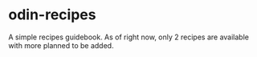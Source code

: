 # odin-recipes

A simple recipes guidebook. As of right now, only 2 recipes are available
with more planned to be added.